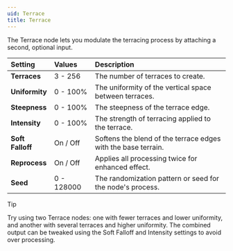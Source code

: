 ```yaml
---
uid: Terrace
title: Terrace
---
```


The Terrace node lets you modulate the terracing process by attaching a second, optional input.


| Setting          | Values      | Description                                                   |
| :--------------- | :---------- | :------------------------------------------------------------ |
| **Terraces**     | 3 - 256     | The number of terraces to create.                             |
| **Uniformity**   | 0 - 100% | The uniformity of the vertical space between terraces.        |
| **Steepness**    | 0 - 100% | The steepness of the terrace edge.                            |
| **Intensity**    | 0 - 100% | The strength of terracing applied to the terrace.             |
| **Soft Falloff** | On / Off    | Softens the blend of the terrace edges with the base terrain. |
| **Reprocess**    | On / Off    | Applies all processing twice for enhanced effect.             |
| **Seed**         | 0 - 128000  | The randomization pattern or seed for the node's process.     |

> [!TIP] 
> Try using two Terrace nodes: one with fewer terraces and lower uniformity, and another with several terraces and higher uniformity. The combined output can be tweaked using the Soft Falloff and Intensity settings to avoid over processing.
